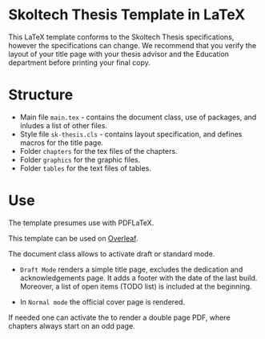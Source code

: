 # Skoltech Thesis Template in LaTeX

This LaTeX template conforms to the Skoltech Thesis specifications,
however the specifications can change.  We recommend that you verify the
layout of your title page with your thesis advisor and the Education department 
before printing your final copy.

# Structure

* Main file `main.tex` - contains the document class, use of packages, and inludes a list of other files.
* Style file `sk-thesis.cls` - contains layout specification, and defines macros for the title page.
* Folder `chapters` for the tex files of the chapters.
* Folder `graphics` for the graphic files.
* Folder `tables` for the text files of tables.

# Use
The template presumes use with PDFLaTeX.

This template can be used on [Overleaf](https://www.overleaf.com/).

The document class allows to activate draft or standard mode.

* `Draft Mode` renders a simple title page, excludes the dedication and acknowledgements page.
It adds a footer with the date of the last build.
Moreover, a list of open items (TODO list) is included at the beginning.

* In `Normal mode` the official cover page is rendered.

If needed one can activate the to render a double page PDF, where chapters always start on an odd page.

